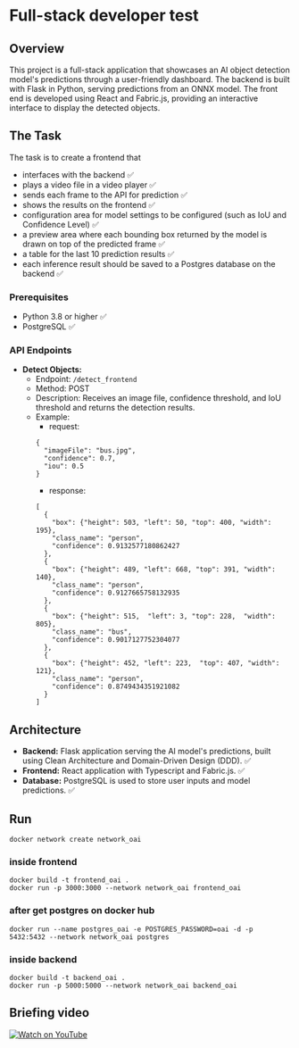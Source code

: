 # Full-stack developer test 

## Overview
This project is a full-stack application that showcases an AI object detection model's predictions through a user-friendly dashboard. 
The backend is built with Flask in Python, serving predictions from an ONNX model. 
The front end is developed using React and Fabric.js, providing an interactive interface to display the detected objects. 

## The Task
The task is to create a frontend that 
  - interfaces with the backend :white_check_mark:
  - plays a video file in a video player :white_check_mark:
  - sends each frame to the API for prediction :white_check_mark:
  - shows the results on the frontend :white_check_mark:
  - configuration area for model settings to be configured (such as IoU and Confidence Level) :white_check_mark:
  - a preview area where each bounding box returned by the model is drawn on top of the predicted frame :white_check_mark:
  - a table for the last 10 prediction results :white_check_mark:
  - each inference result should be saved to a Postgres database on the backend :white_check_mark:

### Prerequisites

- Python 3.8 or higher :white_check_mark:
- PostgreSQL :white_check_mark:

### API Endpoints

- **Detect Objects:**
  - Endpoint: `/detect_frontend`
  - Method: POST
  - Description: Receives an image file, confidence threshold, and IoU threshold and returns the detection results.
  - Example:
    - request:
    ```
    {
      "imageFile": "bus.jpg",
      "confidence": 0.7,
      "iou": 0.5
    }
    ```
    - response:
    ```
    [
      {
        "box": {"height": 503, "left": 50, "top": 400, "width": 195},
        "class_name": "person",
        "confidence": 0.9132577180862427
      },
      {
        "box": {"height": 489, "left": 668, "top": 391, "width": 140},
        "class_name": "person",
        "confidence": 0.9127665758132935
      },
      {
        "box": {"height": 515,  "left": 3, "top": 228,  "width": 805},
        "class_name": "bus",
        "confidence": 0.9017127752304077
      },
      {
        "box": {"height": 452, "left": 223,  "top": 407, "width": 121},
        "class_name": "person",
        "confidence": 0.8749434351921082
      }
    ]
    ```
## Architecture

- **Backend:** Flask application serving the AI model's predictions, built using Clean Architecture and Domain-Driven Design (DDD). :white_check_mark:
- **Frontend:** React application with Typescript and Fabric.js. :white_check_mark:
- **Database:** PostgreSQL is used to store user inputs and model predictions. :white_check_mark:


## Run
```
docker network create network_oai
```

### inside frontend
```
docker build -t frontend_oai .
docker run -p 3000:3000 --network network_oai frontend_oai
```

### after get postgres on docker hub
```
docker run --name postgres_oai -e POSTGRES_PASSWORD=oai -d -p 5432:5432 --network network_oai postgres
```

### inside backend
```
docker build -t backend_oai .
docker run -p 5000:5000 --network network_oai backend_oai
```

## Briefing video
<a href="https://www.youtube.com/watch?v=i5jJhIHl2QQ" target="_blank">
  <img src="https://img.youtube.com/vi/i5jJhIHl2QQ/0.jpg" alt="Watch on YouTube">
</a>



